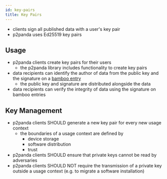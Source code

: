 ```yaml
---
id: key-pairs
title: Key Pairs
---
```


- clients sign all published data with a user's key pair
- p2panda uses Ed25519 key pairs

## Usage

- p2panda clients create key pairs for their users
  - the p2panda library includes functionality to create key pairs
- data recipients can identify the author of data from the public key and the signature on a [bamboo entry](/specification/data-types/bamboo#entries)
  - the public key and signature are distributed alongside the data
- data recipients can verify the integrity of data using the signature on bamboo entries

## Key Management

- p2panda clients SHOULD generate a new key pair for every new usage context
  - the boundaries of a usage context are defined by
    - device storage
    - software distribution
    - trust
- p2panda clients SHOULD ensure that private keys cannot be read by adversaries
- p2panda clients SHOULD NOT require the transmission of a private key outside a usage context (e.g. to migrate a software installation)
